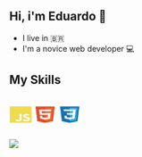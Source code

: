 
## Hi, i'm Eduardo 👋
- I live in :brazil:
- I'm a novice web developer :computer:

## My Skills
<div style="display: inline_block"><br>
  <img align="center" alt="Rafa-Js" height="30" width="40" src="https://raw.githubusercontent.com/devicons/devicon/master/icons/javascript/javascript-plain.svg">
  <img align="center" alt="Rafa-HTML" height="30" width="40" src="https://raw.githubusercontent.com/devicons/devicon/master/icons/html5/html5-original.svg">
  <img align="center" alt="Rafa-CSS" height="30" width="40" src="https://raw.githubusercontent.com/devicons/devicon/master/icons/css3/css3-original.svg">
</div>

 ##


  <img height="180em" src="https://github-readme-stats.vercel.app/api?username=EduardoBach&show_icons=true&theme=merko&include_all_commits=true&count_private=true"/>

